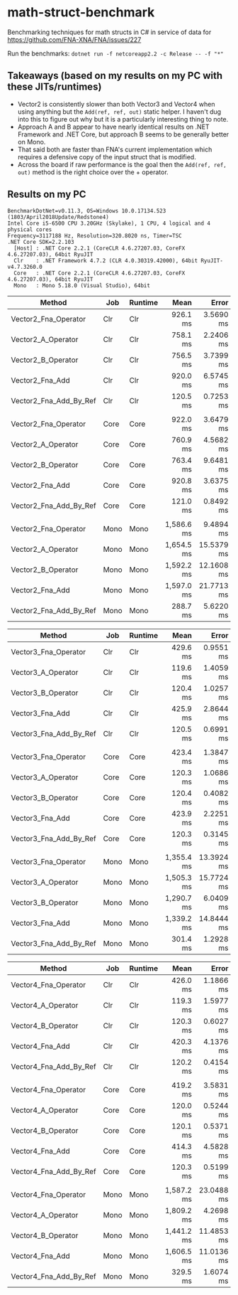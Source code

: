 # math-struct-benchmark

Benchmarking techniques for math structs in C# in service of data for https://github.com/FNA-XNA/FNA/issues/227

Run the benchmarks: `dotnet run -f netcoreapp2.2 -c Release -- -f "*"`

## Takeaways (based on my results on my PC with these JITs/runtimes)

- Vector2 is consistently slower than both Vector3 and Vector4 when using anything but the `Add(ref, ref, out)` static helper. I haven't dug into this to figure out why but it is a particularly interesting thing to note.
- Approach A and B appear to have nearly identical results on .NET Framework and .NET Core, but approach B seems to be generally better on Mono.
- That said both are faster than FNA's current implementation which requires a defensive copy of the input struct that is modified.
- Across the board if raw performance is the goal then the `Add(ref, ref, out)` method is the right choice over the + operator.


## Results on my PC

```
BenchmarkDotNet=v0.11.3, OS=Windows 10.0.17134.523 (1803/April2018Update/Redstone4)
Intel Core i5-6500 CPU 3.20GHz (Skylake), 1 CPU, 4 logical and 4 physical cores
Frequency=3117188 Hz, Resolution=320.8020 ns, Timer=TSC
.NET Core SDK=2.2.103
  [Host] : .NET Core 2.2.1 (CoreCLR 4.6.27207.03, CoreFX 4.6.27207.03), 64bit RyuJIT
  Clr    : .NET Framework 4.7.2 (CLR 4.0.30319.42000), 64bit RyuJIT-v4.7.3260.0
  Core   : .NET Core 2.2.1 (CoreCLR 4.6.27207.03, CoreFX 4.6.27207.03), 64bit RyuJIT
  Mono   : Mono 5.18.0 (Visual Studio), 64bit
```

|                 Method |  Job | Runtime |       Mean |      Error |     StdDev | Ratio |
|----------------------- |----- |-------- |-----------:|-----------:|-----------:|------:|
|   Vector2_Fna_Operator |  Clr |     Clr |   926.1 ms |  3.5690 ms |  3.3384 ms |  1.00 |
|     Vector2_A_Operator |  Clr |     Clr |   758.1 ms |  2.2406 ms |  2.0959 ms |  0.82 |
|     Vector2_B_Operator |  Clr |     Clr |   756.5 ms |  3.7399 ms |  3.4983 ms |  0.82 |
|        Vector2_Fna_Add |  Clr |     Clr |   920.0 ms |  6.5745 ms |  6.1498 ms |  0.99 |
| Vector2_Fna_Add_By_Ref |  Clr |     Clr |   120.5 ms |  0.7253 ms |  0.6784 ms |  0.13 |
|                        |      |         |            |            |            |       |
|   Vector2_Fna_Operator | Core |    Core |   922.0 ms |  3.6479 ms |  3.2338 ms |  1.00 |
|     Vector2_A_Operator | Core |    Core |   760.9 ms |  4.5682 ms |  4.2731 ms |  0.83 |
|     Vector2_B_Operator | Core |    Core |   763.4 ms |  9.6481 ms |  8.0566 ms |  0.83 |
|        Vector2_Fna_Add | Core |    Core |   920.8 ms |  3.6375 ms |  3.4026 ms |  1.00 |
| Vector2_Fna_Add_By_Ref | Core |    Core |   121.0 ms |  0.8492 ms |  0.7944 ms |  0.13 |
|                        |      |         |            |            |            |       |
|   Vector2_Fna_Operator | Mono |    Mono | 1,586.6 ms |  9.4894 ms |  7.9240 ms |  1.00 |
|     Vector2_A_Operator | Mono |    Mono | 1,654.5 ms | 15.5379 ms | 14.5342 ms |  1.04 |
|     Vector2_B_Operator | Mono |    Mono | 1,592.2 ms | 12.1608 ms | 11.3752 ms |  1.00 |
|        Vector2_Fna_Add | Mono |    Mono | 1,597.0 ms | 21.7713 ms | 20.3649 ms |  1.00 |
| Vector2_Fna_Add_By_Ref | Mono |    Mono |   288.7 ms |  5.6220 ms |  5.5216 ms |  0.18 |

|                 Method |  Job | Runtime |       Mean |      Error |     StdDev | Ratio | RatioSD |
|----------------------- |----- |-------- |-----------:|-----------:|-----------:|------:|--------:|
|   Vector3_Fna_Operator |  Clr |     Clr |   429.6 ms |  0.9551 ms |  0.8934 ms |  1.00 |    0.00 |
|     Vector3_A_Operator |  Clr |     Clr |   119.6 ms |  1.4059 ms |  1.3151 ms |  0.28 |    0.00 |
|     Vector3_B_Operator |  Clr |     Clr |   120.4 ms |  1.0257 ms |  0.9595 ms |  0.28 |    0.00 |
|        Vector3_Fna_Add |  Clr |     Clr |   425.9 ms |  2.8644 ms |  2.6793 ms |  0.99 |    0.01 |
| Vector3_Fna_Add_By_Ref |  Clr |     Clr |   120.5 ms |  0.6991 ms |  0.6540 ms |  0.28 |    0.00 |
|                        |      |         |            |            |            |       |         |
|   Vector3_Fna_Operator | Core |    Core |   423.4 ms |  1.3847 ms |  1.2952 ms |  1.00 |    0.00 |
|     Vector3_A_Operator | Core |    Core |   120.3 ms |  1.0686 ms |  0.9996 ms |  0.28 |    0.00 |
|     Vector3_B_Operator | Core |    Core |   120.4 ms |  0.4082 ms |  0.3818 ms |  0.28 |    0.00 |
|        Vector3_Fna_Add | Core |    Core |   423.9 ms |  2.2251 ms |  2.0813 ms |  1.00 |    0.01 |
| Vector3_Fna_Add_By_Ref | Core |    Core |   120.3 ms |  0.3145 ms |  0.2942 ms |  0.28 |    0.00 |
|                        |      |         |            |            |            |       |         |
|   Vector3_Fna_Operator | Mono |    Mono | 1,355.4 ms | 13.3924 ms | 12.5272 ms |  1.00 |    0.00 |
|     Vector3_A_Operator | Mono |    Mono | 1,505.3 ms | 15.7724 ms | 13.9818 ms |  1.11 |    0.01 |
|     Vector3_B_Operator | Mono |    Mono | 1,290.7 ms |  6.0409 ms |  5.6506 ms |  0.95 |    0.01 |
|        Vector3_Fna_Add | Mono |    Mono | 1,339.2 ms | 14.8444 ms | 13.8854 ms |  0.99 |    0.02 |
| Vector3_Fna_Add_By_Ref | Mono |    Mono |   301.4 ms |  1.2928 ms |  1.0796 ms |  0.22 |    0.00 |

|                 Method |  Job | Runtime |       Mean |      Error |     StdDev | Ratio | RatioSD |
|----------------------- |----- |-------- |-----------:|-----------:|-----------:|------:|--------:|
|   Vector4_Fna_Operator |  Clr |     Clr |   426.0 ms |  1.1866 ms |  1.1099 ms |  1.00 |    0.00 |
|     Vector4_A_Operator |  Clr |     Clr |   119.3 ms |  1.5977 ms |  1.4945 ms |  0.28 |    0.00 |
|     Vector4_B_Operator |  Clr |     Clr |   120.3 ms |  0.6027 ms |  0.5638 ms |  0.28 |    0.00 |
|        Vector4_Fna_Add |  Clr |     Clr |   420.3 ms |  4.1376 ms |  3.8703 ms |  0.99 |    0.01 |
| Vector4_Fna_Add_By_Ref |  Clr |     Clr |   120.2 ms |  0.4154 ms |  0.3886 ms |  0.28 |    0.00 |
|                        |      |         |            |            |            |       |         |
|   Vector4_Fna_Operator | Core |    Core |   419.2 ms |  3.5831 ms |  3.3517 ms |  1.00 |    0.00 |
|     Vector4_A_Operator | Core |    Core |   120.0 ms |  0.5244 ms |  0.4905 ms |  0.29 |    0.00 |
|     Vector4_B_Operator | Core |    Core |   120.1 ms |  0.5371 ms |  0.5024 ms |  0.29 |    0.00 |
|        Vector4_Fna_Add | Core |    Core |   414.3 ms |  4.5828 ms |  4.2867 ms |  0.99 |    0.01 |
| Vector4_Fna_Add_By_Ref | Core |    Core |   120.3 ms |  0.5199 ms |  0.4863 ms |  0.29 |    0.00 |
|                        |      |         |            |            |            |       |         |
|   Vector4_Fna_Operator | Mono |    Mono | 1,587.2 ms | 23.0488 ms | 21.5599 ms |  1.00 |    0.00 |
|     Vector4_A_Operator | Mono |    Mono | 1,809.2 ms |  4.2698 ms |  3.7851 ms |  1.14 |    0.02 |
|     Vector4_B_Operator | Mono |    Mono | 1,441.2 ms | 11.4853 ms | 10.7433 ms |  0.91 |    0.01 |
|        Vector4_Fna_Add | Mono |    Mono | 1,606.5 ms | 11.0136 ms | 10.3021 ms |  1.01 |    0.01 |
| Vector4_Fna_Add_By_Ref | Mono |    Mono |   329.5 ms |  1.6074 ms |  1.5036 ms |  0.21 |    0.00 |
